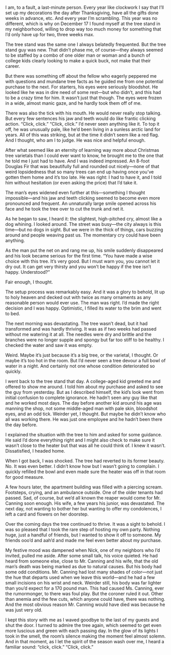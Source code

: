 I am, to a fault, a last-minute person.  Every year like clockwork I say that I’ll set up my decorations the day after Thanksgiving, have all the gifts done weeks in advance, etc.  And every year I’m scrambling.  This year was no different, which is why on December 17 I found myself at the tree stand in my neighborhood, willing to drop way too much money for something that I’d only have up for two, three weeks max.  

The tree stand was the same one I always belatedly frequented.  But the tree stand guy was new.  That didn’t phase me, of course—they always seemed to be staffed by a combo of one  older man or woman and a bunch of college kids clearly looking to make a quick buck, not make that their career.  

But there was something off about the fellow who eagerly peppered me with questions and mundane tree facts as he guided me from one potential purchase to the next.  For starters, his eyes were seriously bloodshot.  He looked like he was in dire need of some rest—but who didn’t, and this had to be a crazy time for him.  It wasn’t just that though.  The eyes were frozen in a wide, almost manic gaze, and he hardly took them off of me. 

There was also the tick with his mouth.  He would never really stop talking.  But every few sentences his jaw and teeth would do like frantic clicking action.  “Click, click.”  “Click, click.”  I’d never seen anything like it.  To top it off, he was unusually pale, like he’d been living in a sunless arctic land for years.  All of this was striking, but at the time it didn’t seem like a red flag.  And I thought, who am I to judge.  He was nice and helpful enough.  

After what seemed like an eternity of learning way more about Christmas tree varietals than I could ever want to know, he brought me to the one that he told me I just had to have.  And I was indeed impressed.  An 8-foot Douglas Fir that was beautifully full and rounded out nicely—none of that weird lopsidedness that so many trees can end up having once you’ve gotten them home and it’s too late.  He was right: I had to have it, and I told him without hesitation (or even asking the price) that I’d take it.

The man’s eyes widened even further at this—something I thought impossible—and his jaw and teeth clicking seemed to become even more pronounced and frequent.  An unnaturally large smile opened across his face and he took the tree over to cut the trunk and net it.  

As he began to saw, I heard it: the slightest, high-pitched cry, almost like a dog whining.  I looked around.  The street was busy—the city always is this time—but no dogs in sight.  But we were in the thick of things, cars buzzing around and people weaving past us.  The momentary cry could have been anything.

As the man put the net on and rang me up, his smile suddenly disappeared and his look became serious for the first time.  “You have made a wise choice with this tree.  It’s very good.  But I must warn you, you cannot let it dry out.  It can get very thirsty and you won’t be happy if the tree isn’t happy.  Understood?”

Fair enough, I thought.  

The setup process was remarkably easy.  And it was a glory to behold, lit up to holy heaven and decked out with twice as many ornaments as any reasonable person would ever use.  The man was right.  I’d made the right decision and I was happy.  Optimistic, I filled its water to the brim and went to bed.

The next morning was devastating.  The tree wasn’t dead, but it had transformed and was hardly thriving.  It was as if two weeks had passed without me watering it at all.  The needles were dry and brittle and the branches were no longer supple and spongy but far too stiff to be healthy.  I checked the water and saw it was empty.  

Weird.  Maybe it’s just because it’s a big tree, or the varietal, I thought.  Or maybe it’s too hot in the room.  But I’d never seen a tree devour a full bowl of water in a night.  And certainly not one whose condition deteriorated so quickly. 

I went back to the tree stand that day.  A college-aged kid greeted me and offered to show me around.  I told him about my purchase and asked to see the guy from yesterday.  But as I described himself, the kid’s look went from initial confusion to complete ignorance.  He hadn’t seen any guy like that and he worked most days.  The day before another kid around his age was manning the shop, not some middle-aged man with pale skin, bloodshot eyes, and an odd tick.  Weirder yet, I thought.  But maybe he didn’t know who all was working there.  He was just one employee and he hadn’t been there the day before.

I explained the situation with the tree to him and asked for some guidance.  He said I’d done everything right and I might also check to make sure it wasn’t close to the heater but that was all he could think of.  I knew it wasn’t.  Dissatisfied, I headed home.

When I got back, I was shocked.  The tree had reverted to its former beauty.  No.  It was even better.  I didn’t know how but I wasn’t going to complain.  I quickly refilled the bowl and even made sure the heater was off in that room for good measure.  

A few hours later, the apartment building was filled with a piercing scream.  Footsteps, crying, and an ambulance outside.  One of the older tenants had passed.  Sad, of course, but we’d all known the reaper would come for Mr. Canning soon enough.  His wife, a few years his junior, was devastated.  The next day, not wanting to bother her but wanting to offer my condolences, I left a card and flowers on her doorstep.

Over the coming days the tree continued to thrive.  It was a sight to behold.  I was so pleased that I took the rare step of hosting my own party.  Nothing huge, just a handful of friends, but I wanted to show it off to someone.  My friends ooo’d and aah’d and made me feel even better about my purchase.  

My festive mood was dampened when Nick, one of my neighbors who I’d invited, pulled me aside.  After some small talk, his voice quieted.  He had heard from someone else, close to Mr. Canning and his wife, that the old man’s death was being marked as due to natural causes.  But his body had some odd conditions.  Mr. Canning had lost many shades of color—not just the hue that departs used when we leave this world—and he had a few small incisions on his wrist and neck.  Weirder still, his body was far lighter than you’d expect for a 170 pound man.  This had caused Ms. Canning, ever the rumormonger, to there was foul play.  But the coroner ruled it out.  Other than anemia and the few cuts, which anyone could have, there was nothing.  And the most obvious reason Mr. Canning would have died was because he was just very old.

I kept this story with me as I waved goodbye to the last of my guests and shut the door.  I turned to admire the tree again, which seemed to get even more luscious and green with each passing day.  In the glow of its lights I took in the smell, the room’s silence making the moment feel almost solemn.  And in that moment, as I let the spirit of the season wash over me, I heard a familiar sound: “click, click.”  “Click, click.”